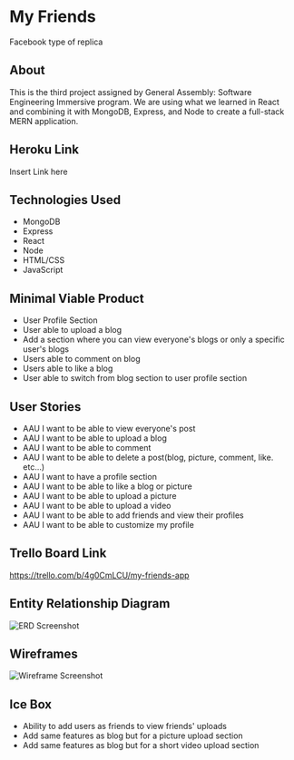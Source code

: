 # My Friends

Facebook type of replica

## About

This is the third project assigned by General Assembly: Software Engineering Immersive program. We are using what we learned in React and combining it with MongoDB, Express, and Node to create a full-stack MERN application.

## Heroku Link

Insert Link here

##  Technologies Used

* MongoDB
* Express
* React
* Node
* HTML/CSS
* JavaScript

## Minimal Viable Product

* User Profile Section
* User able to upload a blog
* Add a section where you can view everyone's blogs or only a specific user's blogs
* Users able to comment on blog
* Users able to like a blog
* User able to switch from blog section to user profile section

## User Stories

* AAU I want to be able to view everyone's post
* AAU I want to be able to upload a blog
* AAU I want to be able to comment
* AAU I want to be able to delete a post(blog, picture, comment, like. etc...)
* AAU I want to have a profile section
* AAU I want to be able to like a blog or picture
* AAU I want to be able to upload a picture
* AAU I want to be able to upload a video
* AAU I want to be able to add friends and view their profiles
* AAU I want to be able to customize my profile

## Trello Board Link

https://trello.com/b/4g0CmLCU/my-friends-app

## Entity Relationship Diagram

![ERD Screenshot](https://i.imgur.com/fYx9hTL.png)

## Wireframes

![Wireframe Screenshot](https://i.imgur.com/vO7oqaJ.png)

## Ice Box

* Ability to add users as friends to view friends' uploads
* Add same features as blog but for a picture upload section
* Add same features as blog but for a short video upload section